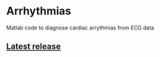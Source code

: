 # Arrhythmias
Matlab code to diagnose cardiac arrythmias from ECG data

## [Latest release](https://github.com/robbystk/Arrhythmias/releases/latest)
